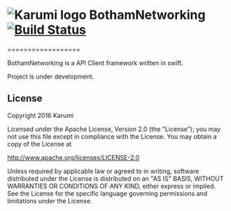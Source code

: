# ![Karumi logo][karumilogo] BothamNetworking [![Build Status](https://travis-ci.org/Karumi/BothamNetworking.svg?branch=master)](https://travis-ci.org/Karumi/BothamNetworking)
==================

BothamNetworking is a API Client framework written in swift.

Project is under development.

License
-------

Copyright 2016 Karumi

Licensed under the Apache License, Version 2.0 (the "License"); you may not use this file except in compliance with the License. You may obtain a copy of the License at

http://www.apache.org/licenses/LICENSE-2.0

Unless required by applicable law or agreed to in writing, software distributed under the License is distributed on an "AS IS" BASIS, WITHOUT WARRANTIES OR CONDITIONS OF ANY KIND, either express or implied. See the License for the specific language governing permissions and limitations under the License.

[karumilogo]: https://cloud.githubusercontent.com/assets/858090/11626547/e5a1dc66-9ce3-11e5-908d-537e07e82090.png
